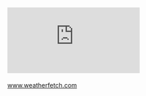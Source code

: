 ![My image](https://www.dropbox.com/s/c5dtdjckgihsuq5/WeatherFetch%20Architecture.pdf)
============

www.weatherfetch.com
